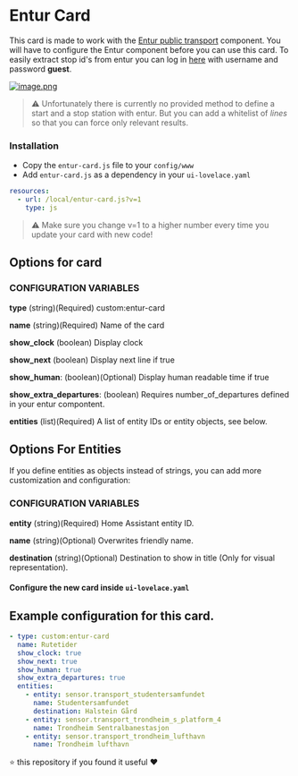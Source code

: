 # Entur Card
This card is made to work with the [Entur public transport](https://www.home-assistant.io/components/sensor.entur_public_transport/) component. You will have to configure the Entur component before you can use this card.
To easily extract stop id's from entur you can log in [here](https://stoppested.entur.org) with username and password **guest**.


[![image.png](https://i.postimg.cc/KjGQ2pwz/image.png)](https://postimg.cc/S2PcLdyF)

>⚠️ Unfortunately there is currently no provided method to define a start and a stop station with entur. But you can add a whitelist of *lines* so that you can force only relevant results.

### Installation

- Copy the `entur-card.js` file to your `config/www`
- Add `entur-card.js` as a dependency in your `ui-lovelace.yaml`

```yaml
resources:
  - url: /local/entur-card.js?v=1
    type: js
```

>⚠️ Make sure you change v=1 to a higher number every time you update your card with new code!

## Options for card

### CONFIGURATION VARIABLES
**type**
(string)(Required) custom:entur-card

**name**
(string)(Required) Name of the card

**show_clock**
(boolean) Display clock

**show_next**
(boolean) Display next line if true

**show_human**:
(boolean)(Optional) Display human readable time if true

**show_extra_departures**:
(boolean) Requires number_of_departures defined in your entur compontent.

**entities**
(list)(Required) A list of entity IDs or entity objects, see below.

## Options For Entities
If you define entities as objects instead of strings, you can add more customization and configuration:

### CONFIGURATION VARIABLES
**entity**
(string)(Required) Home Assistant entity ID.

**name**
(string)(Optional) Overwrites friendly name.

**destination**
(string)(Optional) Destination to show in title (Only for visual representation).


#### Configure the new card inside `ui-lovelace.yaml`

## Example configuration for this card.
```yaml
- type: custom:entur-card
  name: Rutetider
  show_clock: true
  show_next: true
  show_human: true
  show_extra_departures: true
  entities:
    - entity: sensor.transport_studentersamfundet
      name: Studentersamfundet
      destination: Halstein Gård
    - entity: sensor.transport_trondheim_s_platform_4
      name: Trondheim Sentralbanestasjon
    - entity: sensor.transport_trondheim_lufthavn
      name: Trondheim lufthavn
```

⭐️ this repository if you found it useful ❤️
